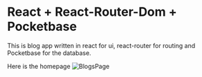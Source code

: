# React + React-Router-Dom + Pocketbase

This is blog app written in react for ui, react-router for routing and Pocketbase for the database.

Here is the homepage
![BlogsPage](images/home-page.png)
